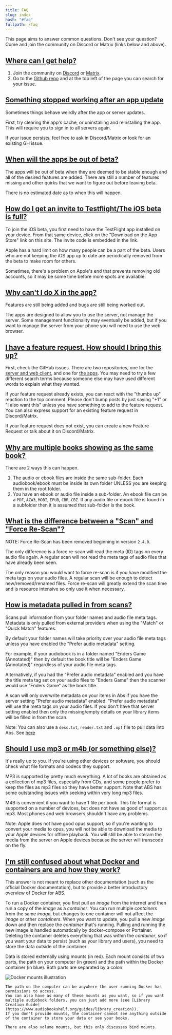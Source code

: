 ```yaml
---
title: FAQ
slug: index
hash: "#faq"
fullpath: /faq
---
```


This page aims to answer common questions. Don't see your question? Come and join the community on Discord or Matrix (links below and above).

## [Where can I get help?](#where-can-i-get-help)

1. Join the community on [Discord](https://discord.gg/pJsjuNCKRq) or [Matrix](https://matrix.to/#/#audiobookshelf:matrix.org).
2. Go to the [Github repo](https://github.com/advplyr/audiobookshelf) and at the top left of the page you can search for your issue.

## [Something stopped working after an app update](#something-stopped-working-after-an-app-update)

Sometimes things behave weirdly after the app or server updates.

First, try clearing the app's cache, or uninstalling and reinstalling the app.
This will require you to sign in to all servers again.

If your issue persists, feel free to ask in Discord/Matrix or look for an existing GH issue.

## [When will the apps be out of beta?](#why-still-in-beta)

The apps will be out of beta when they are deemed to be stable enough and all of the desired features are added.
There are still a number of features missing and other quirks that we want to figure out before leaving beta.

There is no estimated date as to when this will happen.

## [How do I get an invite to Testflight/The iOS beta is full?](#ios-beta-questions)

To join the iOS beta, you first need to have the TestFlight app installed on your device.
From that same device, click on the "Download on the App Store" link on this site.
The invite code is embedded in the link.

Apple has a hard limit on how many people can be a part of the beta.
Users who are not keeping the iOS app up to date are periodically removed from the beta to make room for others.

Sometimes, there's a problem on Apple's end that prevents removing old accounts, so it may be some time before more spots are available.

## [Why can't I do X in the app?](#server-management-from-apps)

Features are still being added and bugs are still being worked out.

The apps are designed to allow you to use the server, not manage the server.
Some management functionality may eventually be added, but if you want to manage the server from your phone you will need to use the web browser.

## [I have a feature request. How should I bring this up?](#supporting-features)

First, check the GitHub issues. There are two repositories, one for the [server and web client](https://github.com/advplyr/audiobookshelf), and one for [the apps](https://github.com/advplyr/audiobookshelf-app).
You may need to try a few different search terms because someone else may have used different words to explain what they wanted.

If your feature request already exists, you can react with the "thumbs up" reaction to the top comment.
Please don't bump posts by just saying "+1" or "I also want this" unless you have something to add to the feature request.
You can also express support for an existing feature request in Discord/Matrix.

If your feature request does not exist, you can create a new Feature Request or talk about it on Discord/Matrix.


## [Why are multiple books showing as the same book?](#why-are-multiple-books-showing-as-the-same-book)

There are 2 ways this can happen.

1. The audio or ebook files are inside the same sub-folder. Each audiobook/ebook must be inside its own folder UNLESS you are keeping them in the root folder.
2. You have an ebook or audio file inside a sub-folder. An ebook file can be a `PDF`, `AZW3`, `MOBI`, `EPUB`, `CBR`, `CBZ`. If any audio file or ebook file is found in a subfolder then it is assumed that sub-folder is the book.


## [What is the difference between a "Scan" and "Force Re-Scan"?](#what-is-the-difference-between-a-scan-and-force-re-scan)

NOTE: Force Re-Scan has been removed beginning in version `2.4.0`.

The only difference is a force re-scan will read the meta (ID) tags on every audio file again.
A regular scan will not read the meta tags of audio files that have already been seen.

The only reason you would want to force re-scan is if you have modified the meta tags on your audio files.
A regular scan will be enough to detect new/removed/renamed files.
Force re-scan will greatly extend the scan time and is resource intensive so only use it when necessary.


## [How is metadata pulled in from scans?](#how-is-metadata-pulled-in-from-scans)

Scans pull information from your folder names and audio file meta tags.
Metadata is only pulled from external providers when using the "Match" or "Quick Match" features.

By default your folder names will take priority over your audio file meta tags unless you have enabled the "Prefer audio metadata" setting. 

For example, if your audiobook is in a folder named "Enders Game (Annotated)" then by default the book title will be "Enders Game (Annotated)" regardless of your audio file meta tags. 

Alternatively, if you had the "Prefer audio metadata" enabled and you have the title meta tag set on your audio files to "Enders Game" then the scanner would use "Enders Game" as the book title.

A scan will only overwrite metadata on your items in Abs if you have the server setting "Prefer audio metadata" enabled. "Prefer audio metadata" will use the meta tags on your audio files. If you don't have that server setting enabled then only the missing/empty details on your library items will be filled in from the scan.

Note: You can also use a `desc.txt`, `reader.txt` and `.opf` file to pull data into Abs. See [here](/docs#book-additional-metadata)

## [Should I use mp3 or m4b (or something else)?](#picking-a-file-format)

It's really up to you.
If you're using other devices or software, you should check what file formats and codecs they support.

MP3 is supported by pretty much everything.
A lot of books are obtained as a collection of mp3 files, especially from CDs, and some people prefer to keep the files as mp3 files so they have better support.
Note that ABS has some outstanding issues with seeking within very long mp3 files.

M4B is convenient if you want to have 1 file per book.
This file format is supported on a number of devices, but does not have as good of support as mp3.
Most phones and web browsers shouldn't have any problems.

Note: Apple does not have good opus support, so if you're wanting to convert your media to opus, you will not be able to download the media to your Apple devices for offline playback.
You will still be able to steram the media from the server on Apple devices because the server will transcode on the fly.

## [I'm still confused about what Docker and containers are and how they work?](#what-is-docker)

This answer is not meant to replace other documentation (such as the official Docker documentation), but to provide a better introductory overview of Docker for ABS.

To run a Docker container, you first pull an *image* from the internet and then run a copy of the *image* as a *container*.
You can run multiple *containers* from the same *image*, but changes to one container will not affect the *image* or other *containers*.
When you want to update, you pull a new *image* down and then replace the *container* that's running. Pulling and running the new image is handled automatically by docker-compose or Portainer.
Deleting the container deletes everything that was within the *container*, so if you want your data to persist (such as your library and users), you need to store the data outside of the container.

Data is stored externally using mounts (in red).
Each mount consists of two parts, the path on your computer (in green) and the path within the Docker container (in blue).
Both parts are separated by a colon.

![Docker mounts illustration](/guides/docker_mounts/docker_mounts.png)

    The path on the computer can be anywhere the user running Docker has permissions to access.
    You can also have as many of these mounts as you want, so if you want multiple audiobook folders, you can just add more (see [Library Creation Guide](https://www.audiobookshelf.org/guides/library_creation)).
    If you don't provide mounts, the container cannot see anything outside of the container to store your data or see your books.

    There are also volume mounts, but this only discusses bind mounts.
